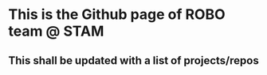 # This is the Github page of ROBO team @ STAM
## This shall be updated with a list of projects/repos
